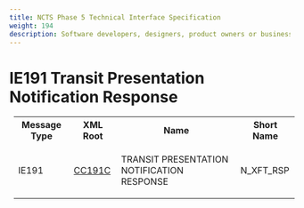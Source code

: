 ```yaml
---
title: NCTS Phase 5 Technical Interface Specification
weight: 194
description: Software developers, designers, product owners or business analysts. Integrate your software with the ERMIS service
---
```

# IE191 Transit Presentation Notification Response
<table cellspacing="0" style="border-collapse:collapse;margin-left:6pt">
 <tr>
  <th>
   Message Type
  </th>
  <th>
   XML Root
  </th>
  <th>
   Name
  </th>
  <th>
   Short Name
  </th>
 </tr>
 <tr style="height:24pt">
  <td style="">
   <p class="s3" style="">
    IE191
   </p>
  </td>
  <td style="">
   <a href="https://github.com/hmrc/transit-movements-validator/blob/main/conf/xsd/cc191c.xsd">
    CC191C
   </a>
  </td>
  <td style="">
   <p class="s3" style="">
    TRANSIT PRESENTATION NOTIFICATION RESPONSE
   </p>
  </td>
  <td style="">
   N_XFT_RSP
  </td>
 </tr>
</table>